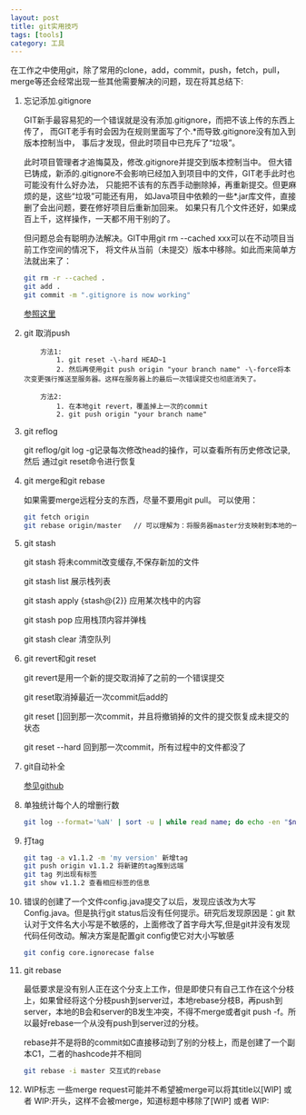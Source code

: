 ```yaml
---
layout: post
title: git实用技巧
tags: [tools]
category: 工具
---
```


在工作之中使用git，除了常用的clone，add，commit，push，fetch，pull，merge等还会经常出现一些其他需要解决的问题，现在将其总结下:

1. 忘记添加.gitignore

	GIT新手最容易犯的一个错误就是没有添加.gitignore，而把不该上传的东西上传了， 而GIT老手有时会因为在规则里面写了个.*而导致.gitignore没有加入到版本控制当中， 事后才发现，但此时项目中已充斥了“垃圾”。
	
	此时项目管理者才追悔莫及，修改.gitignore并提交到版本控制当中。 但大错已铸成，新添的.gitignore不会影响已经加入到项目中的文件，GIT老手此时也可能没有什么好办法， 只能把不该有的东西手动删除掉，再重新提交。但更麻烦的是，这些“垃圾”可能还有用， 如Java项目中依赖的一些*.jar库文件，直接删了会出问题，要在修好项目后重新加回来。 如果只有几个文件还好，如果成百上千，这样操作，一天都不用干别的了。
	
	但问题总会有聪明办法解决。GIT中用git rm --cached xxx可以在不动项目当前工作空间的情况下， 将文件从当前（未提交）版本中移除。如此而来简单方法就出来了：
	
	```bash
	git rm -r --cached .
	git add .
	git commit -m ".gitignore is now working"
	```
	[参照这里](http://davidaq.com/technique/share/2015/04/22/gitignore-update.html)
	
2. git 取消push

	```
		方法1:
			1. git reset -\-hard HEAD~1
			2. 然后再使用git push origin "your branch name" -\-force将本次变更强行推送至服务器。这样在服务器上的最后一次错误提交也彻底消失了。
		
		方法2:
			1. 在本地git revert，覆盖掉上一次的commit
			2. git push origin "your branch name"
	```
3. git reflog

	git reflog/git log -g记录每次修改head的操作，可以查看所有历史修改记录,然后	通过git reset命令进行恢复
4. git merge和git rebase

	如果需要merge远程分支的东西，尽量不要用git pull。 可以使用：
	
	```bash
	git fetch origin
	git rebase origin/master   // 可以理解为：将服务器master分支映射到本地的一个临时分支上，然后将本地分支上的变化合并到这个临时分支，然后再用这个临时分支初始化本地分支
	```
5. git stash

	git stash 将未commit改变缓存,不保存新加的文件
	
	git stash list 展示栈列表
	
	git stash apply {stash@{2}} 应用某次栈中的内容
	
	git stash pop 应用栈顶内容并弹栈
	
	git stash clear 清空队列
6. git revert和git reset

	git revert是用一个新的提交取消掉了之前的一个错误提交
	
	git reset取消掉最近一次commit后add的
	
	git reset []回到那一次commit，并且将撤销掉的文件的提交恢复成未提交的状态
	
	git reset --hard 回到那一次commit，所有过程中的文件都没了
7. git自动补全

	[参见github](https://github.com/git/git/blob/master/contrib/completion/git-completion.bash)
8. 单独统计每个人的增删行数

	```bash
	git log --format='%aN' | sort -u | while read name; do echo -en "$name\t"; git log --author="$name" --pretty=tformat: --numstat | awk '{ add += $1; subs += $2; loc += $1 - $2 } END { printf "added lines: %s, removed lines: %s, total lines: %s\n", add, subs, loc }' -; done
	```
9. 打tag
	```bash
	git tag -a v1.1.2 -m 'my version' 新增tag
	git push origin v1.1.2 将新建的tag推到远端
	git tag 列出现有标签
	git show v1.1.2 查看相应标签的信息
	```
10. 错误的创建了一个文件config.java提交了以后，发现应该改为大写Config.java。但是执行git status后没有任何提示。研究后发现原因是：git 默认对于文件名大小写是不敏感的，上面修改了首字母大写,但是git并没有发现代码任何改动。解决方案是配置git config使它对大小写敏感

	```bash
	git config core.ignorecase false
	```
11. git rebase
	
	最低要求是没有别人正在这个分支上工作，但是即使只有自己工作在这个分枝上，如果曾经将这个分枝push到server过，本地rebase分枝B，再push到server，本地的B会和server的B发生冲突，不得不merge或者git push -f。所以最好rebase一个从没有push到server过的分枝。
	
	rebase并不是将B的commit如C直接移动到了别的分枝上，而是创建了一个副本C1，二者的hashcode并不相同
	
	```bash
	git rebase -i master 交互式的rebase
	```
12. WIP标志
	一些merge request可能并不希望被merge可以将其title以[WIP] 或者 WIP:开头，这样不会被merge，知道标题中移除了[WIP] 或者 WIP:
	
	
	
	
